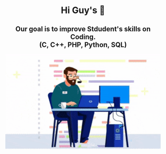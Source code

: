 <h1 align="center"> Hi Guy's 👋 </h1>
<h2 align="center">Our goal is to improve Stdudent's skills on Coding.<br/>(C, C++, PHP, Python, SQL) <br/></h2>

<p align="center">
<img src="https://github.com/German-IT-Support/.github/blob/main/profile/support-it.gif" alt="DevOps" widht="300" height="300" />
</p>


<!--

**Here are some ideas to get you started:**

🙋‍♀️ A short introduction - what is your organization all about?
🌈 Contribution guidelines - how can the community get involved?
👩‍💻 Useful resources - where can the community find your docs? Is there anything else the community should know?
🍿 Fun facts - what does your team eat for breakfast?
🧙 Remember, you can do mighty things with the power of [Markdown](https://docs.github.com/github/writing-on-github/getting-started-with-writing-and-formatting-on-github/basic-writing-and-formatting-syntax)
-->
